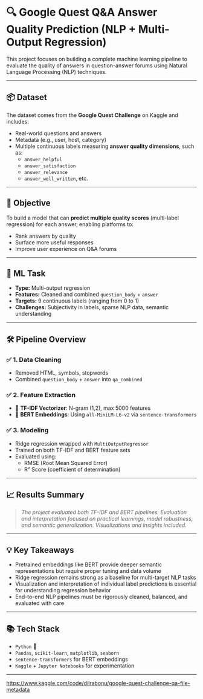 
# 🔍 Google Quest Q&A Answer Quality Prediction (NLP + Multi-Output Regression)

This project focuses on building a complete machine learning pipeline to evaluate the quality of answers in question-answer forums using Natural Language Processing (NLP) techniques.

---

## 📦 Dataset

The dataset comes from the **Google Quest Challenge** on Kaggle and includes:
- Real-world questions and answers
- Metadata (e.g., user, host, category)
- Multiple continuous labels measuring **answer quality dimensions**, such as:
  - `answer_helpful`
  - `answer_satisfaction`
  - `answer_relevance`
  - `answer_well_written`, etc.

---

## 🎯 Objective

To build a model that can **predict multiple quality scores** (multi-label regression) for each answer, enabling platforms to:
- Rank answers by quality
- Surface more useful responses
- Improve user experience on Q&A forums

---

## 🧠 ML Task

- **Type:** Multi-output regression
- **Features:** Cleaned and combined `question_body` + `answer`
- **Targets:** 9 continuous labels (ranging from 0 to 1)
- **Challenges:** Subjectivity in labels, sparse NLP data, semantic understanding

---

## 🛠️ Pipeline Overview

### ✅ 1. Data Cleaning
- Removed HTML, symbols, stopwords
- Combined `question_body` + `answer` into `qa_combined`

### ✅ 2. Feature Extraction
- 🔹 **TF-IDF Vectorizer**: N-gram (1,2), max 5000 features
- 🔹 **BERT Embeddings**: Using `all-MiniLM-L6-v2` via `sentence-transformers`

### ✅ 3. Modeling
- Ridge regression wrapped with `MultiOutputRegressor`
- Trained on both TF-IDF and BERT feature sets
- Evaluated using:
  - RMSE (Root Mean Squared Error)
  - R² Score (coefficient of determination)

---

## 📈 Results Summary

> *The project evaluated both TF-IDF and BERT pipelines. Evaluation and interpretation focused on practical learnings, model robustness, and semantic generalization. Visualizations and insights included.*

---

## 💡 Key Takeaways

- Pretrained embeddings like BERT provide deeper semantic representations but require proper tuning and data volume
- Ridge regression remains strong as a baseline for multi-target NLP tasks
- Visualization and interpretation of individual label predictions is essential for understanding regression behavior
- End-to-end NLP pipelines must be rigorously cleaned, balanced, and evaluated with care

---

## 📚 Tech Stack

- `Python` 🐍
- `Pandas`, `scikit-learn`, `matplotlib`, `seaborn`
- `sentence-transformers` for BERT embeddings
- `Kaggle` + `Jupyter Notebooks` for experimentation

---



https://www.kaggle.com/code/dilrabonu/google-quest-challenge-qa-file-metadata
